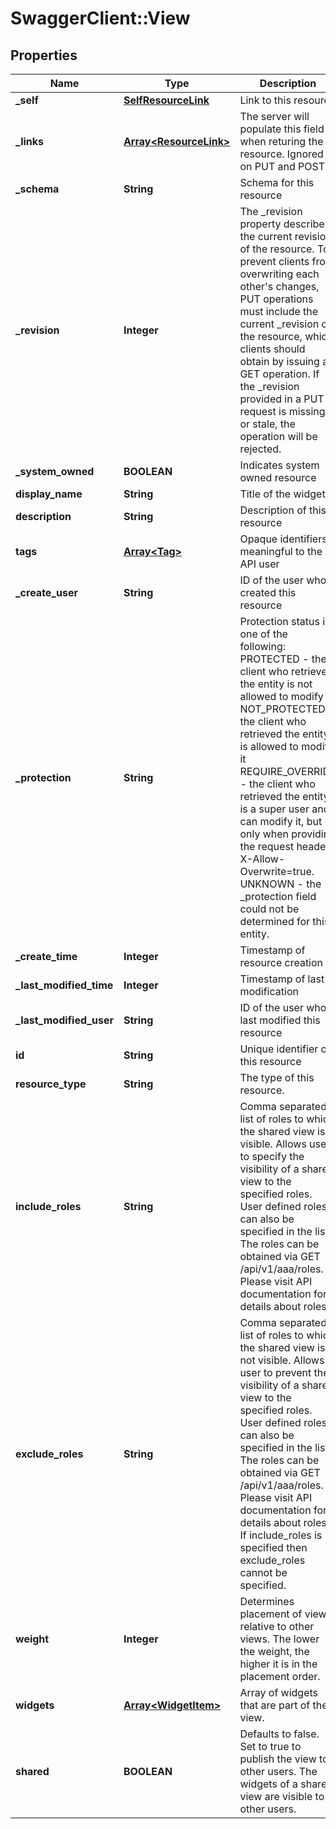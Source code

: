 # SwaggerClient::View

## Properties
Name | Type | Description | Notes
------------ | ------------- | ------------- | -------------
**_self** | [**SelfResourceLink**](SelfResourceLink.md) | Link to this resource | [optional] 
**_links** | [**Array&lt;ResourceLink&gt;**](ResourceLink.md) | The server will populate this field when returing the resource. Ignored on PUT and POST. | [optional] 
**_schema** | **String** | Schema for this resource | [optional] 
**_revision** | **Integer** | The _revision property describes the current revision of the resource. To prevent clients from overwriting each other&#39;s changes, PUT operations must include the current _revision of the resource, which clients should obtain by issuing a GET operation. If the _revision provided in a PUT request is missing or stale, the operation will be rejected. | [optional] 
**_system_owned** | **BOOLEAN** | Indicates system owned resource | [optional] 
**display_name** | **String** | Title of the widget. | 
**description** | **String** | Description of this resource | [optional] 
**tags** | [**Array&lt;Tag&gt;**](Tag.md) | Opaque identifiers meaningful to the API user | [optional] 
**_create_user** | **String** | ID of the user who created this resource | [optional] 
**_protection** | **String** | Protection status is one of the following: PROTECTED - the client who retrieved the entity is not allowed             to modify it. NOT_PROTECTED - the client who retrieved the entity is allowed                 to modify it REQUIRE_OVERRIDE - the client who retrieved the entity is a super                    user and can modify it, but only when providing                    the request header X-Allow-Overwrite&#x3D;true. UNKNOWN - the _protection field could not be determined for this           entity.  | [optional] 
**_create_time** | **Integer** | Timestamp of resource creation | [optional] 
**_last_modified_time** | **Integer** | Timestamp of last modification | [optional] 
**_last_modified_user** | **String** | ID of the user who last modified this resource | [optional] 
**id** | **String** | Unique identifier of this resource | [optional] 
**resource_type** | **String** | The type of this resource. | [optional] 
**include_roles** | **String** | Comma separated list of roles to which the shared view is visible. Allows user to specify the visibility of a shared view to the specified roles. User defined roles can also be specified in the list. The roles can be obtained via GET /api/v1/aaa/roles. Please visit API documentation for details about roles. | [optional] 
**exclude_roles** | **String** | Comma separated list of roles to which the shared view is not visible. Allows user to prevent the visibility of a shared view to the specified roles. User defined roles can also be specified in the list. The roles can be obtained via GET /api/v1/aaa/roles. Please visit API documentation for details about roles. If include_roles is specified then exclude_roles cannot be specified. | [optional] 
**weight** | **Integer** | Determines placement of view relative to other views. The lower the weight, the higher it is in the placement order. | [optional] [default to 10000]
**widgets** | [**Array&lt;WidgetItem&gt;**](WidgetItem.md) | Array of widgets that are part of the view. | 
**shared** | **BOOLEAN** | Defaults to false. Set to true to publish the view to other users. The widgets of a shared view are visible to other users. | [optional] [default to false]


